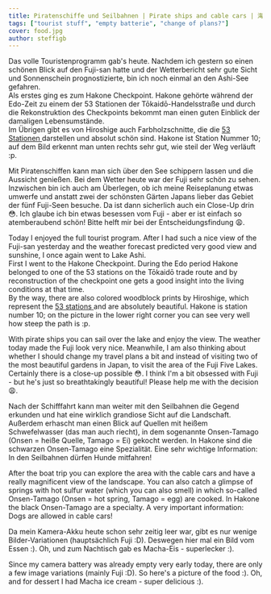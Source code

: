 ```yaml
---
title: Piratenschiffe und Seilbahnen | Pirate ships and cable cars | 海賊とケーブルカー
tags: ["tourist stuff", "empty batterie", "change of plans?"]
cover: food.jpg
author: steffigb
---
```


Das volle Touristenprogramm gab's heute. Nachdem ich gestern so einen schönen Blick auf den Fuji-san hatte und der Wetterbericht sehr gute Sicht und Sonnenschein prognostizierte, bin ich noch einmal an den Ashi-See gefahren.  
Als erstes ging es zum Hakone Checkpoint. Hakone gehörte während der Edo-Zeit zu einem der 53 Stationen der Tōkaidō-Handelsstraße und durch die Rekonstruktion des Checkpoints bekommt man einen guten Einblick der damaligen Lebensumstände.  
Im Übrigen gibt es von Hiroshige auch Farbholzschnitte, die die <a href="https://en.wikipedia.org/wiki/The_Fifty-three_Stations_of_the_T%C5%8Dkaid%C5%8D" target="_blank" rel="noopener noreferrer">53 Stationen </a>darstellen und absolut schön sind. Hakone ist Station Nummer 10; auf dem Bild erkennt man unten rechts sehr gut, wie steil der Weg verläuft :p.

Mit Piratenschiffen kann man sich über den See schippern lassen und die Aussicht genießen. Bei dem Wetter heute war der Fuji sehr schön zu sehen. Inzwischen bin ich auch am Überlegen, ob ich meine Reiseplanung etwas umwerfe und anstatt zwei der schönsten Gärten Japans lieber das Gebiet der fünf Fuji-Seen besuche. Da ist dann sicherlich auch ein Close-Up drin :flushed:. Ich glaube ich bin etwas besessen vom Fuji - aber er ist einfach so atemberaubend schön! Bitte helft mir bei der Entscheidungsfindung :weary:.

Today I enjoyed the full tourist program. After I had such a nice view of the Fuji-san yesterday and the weather forecast predicted very good view and sunshine, I once again went to Lake Ashi.  
First I went to the Hakone Checkpoint. During the Edo period Hakone belonged to one of the 53 stations on the Tōkaidō trade route and by reconstruction of the checkpoint one gets a good insight into the living conditions at that time.  
By the way, there are also colored woodblock prints by Hiroshige, which represent the <a href="https://en.wikipedia.org/wiki/The_Fifty-three_Stations_of_the_T%C5%8Dkaid%C5%8D" target="_blank" rel="noopener noreferrer">53 stations </a> and are absolutely beautiful. Hakone is station number 10; on the picture in the lower right corner you can see very well how steep the path is :p.

With pirate ships you can sail over the lake and enjoy the view. The weather today made the Fuji look very nice. Meanwhile, I am also thinking about whether I should change my travel plans a bit and instead of visiting two of the most beautiful gardens in Japan, to visit the area of ​​the Fuji Five Lakes. Certainly there is a close-up possible :flushed:. I think I'm a bit obsessed with Fuji - but he's just so breathtakingly beautiful! Please help me with the decision :weary:.

<re-img src="fuji.jpg" title="Majestic Fuji"></re-img>

Nach der Schifffahrt kann man weiter mit den Seilbahnen die Gegend erkunden und hat eine wirklich grandiose Sicht auf die Landschaft. Außerdem erhascht man einen Blick auf Quellen mit heißem Schwefelwasser (das man auch riecht), in dem sogenannte Onsen-Tamago (Onsen = heiße Quelle, Tamago = Ei) gekocht werden. In Hakone sind die schwarzen Onsen-Tamago eine Spezialität. 
Eine sehr wichtige Information: In den Seilbahnen dürfen Hunde mitfahren!

After the boat trip you can explore the area with the cable cars and have a really magnificent view of the landscape. You can also catch a glimpse of springs with hot sulfur water (which you can also smell) in which so-called Onsen-Tamago (Onsen = hot spring, Tamago = egg) are cooked. In Hakone the black Onsen-Tamago are a specialty. 
A very important information: Dogs are allowed in cable cars!

<re-img src="dog.jpg" title="Dogs in cable cars"></re-img>

Da mein Kamera-Akku heute schon sehr zeitig leer war, gibt es nur wenige Bilder-Variationen (hauptsächlich Fuji :D). Deswegen hier mal ein Bild vom Essen :). Oh, und zum Nachtisch gab es Macha-Eis - superlecker :).

Since my camera battery was already empty very early today, there are only a few image variations (mainly Fuji :D). So here's a picture of the food :). Oh, and for dessert I had Macha ice cream - super delicious :).

<re-img src="food.jpg" title="Udon noodles"></re-img>

